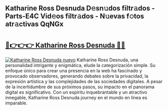 ## Katharine Ross Desnuda D𝚎sn𝚞dos filtr𝚊dos - Parts-E4C Vid𝚎os filtr𝚊dos - N𝚞evas f𝚘tos atr𝚊ctivas QqNGx

# <h2><a href="http://mb9ru2.tromn.icu/?c=Katharine+Ross+Desnuda">🔗👉👉👉 Katharine Ross Desnuda 🔗🔗</a></h2>

[![Katharine Ross Desnuda nuevo](https://i.imgur.com/pEAQMta.gif)](http://mb9ru2.tromn.icu/?c=Katharine+Ross+Desnuda)
Katharine Ross Desnuda, una personalidad intrigante y enigmática, elude la categorización simple. Su enfoque único para crear una presencia en la web ha fascinado y provocado observadores, generando debates sobre la privacidad, la expresión artística y las complejidades de las sociedades digitales. A pesar de la incertidumbre de sus próximos pasos, su impacto en el panorama digital es significativo. Con un espíritu inquebrantable y un atractivo innegable, Katharine Ross Desnuda journey en el mundo en línea es imparable.
